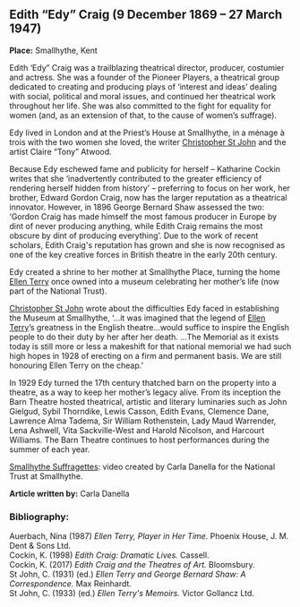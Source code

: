 <param ve-config style="article">


## Edith “Edy” Craig (9 December 1869 – 27 March 1947)

**Place:** Smallhythe, Kent

Edith ‘Edy” Craig was a trailblazing theatrical director, producer, costumier and actress. She was a founder of the Pioneer Players, a theatrical group dedicated to creating and producing plays of ‘interest and ideas’ dealing with social, political and moral issues, and continued her theatrical work throughout her life. She was also committed to the fight for equality for women (and, as an extension of that, to the cause of women’s suffrage). 

Edy lived in London and at the Priest’s House at Smallhythe, in a ménage à trois with the two women she loved, the writer [Christopher St John](/20c/20c-st-john-biography) 
and the artist Claire “Tony” Atwood.

Because Edy eschewed fame and publicity for herself – Katharine Cockin writes that she ‘inadvertently contributed to the greater efficiency of rendering herself hidden from history’  – preferring to focus on her work, her brother, Edward Gordon Craig, now has the larger reputation as a theatrical innovator. However, in 1896 George Bernard Shaw assessed the two: ‘Gordon Craig has made himself the most famous producer in Europe by dint of never producing anything, while Edith Craig remains the most obscure by dint of producing everything’.  Due to the work of recent scholars, Edith Craig's reputation has grown and she is now recognised as one of the key creative forces in British theatre in the early 20th century.

Edy created a shrine to her mother at Smallhythe Place, turning the home [Ellen Terry](/20c/20c-terry-biography) once owned into a museum celebrating her mother’s life (now part of the National Trust). 

[Christopher St John](/20c/20c-st-john-biography) wrote about the difficulties Edy faced in establishing the Museum at Smallhythe, ‘...it was imagined that the legend of [Ellen Terry](/20c/20c-terry-biography)’s greatness in the English theatre...would suffice to inspire the English people to do their duty by her after her death. …The Memorial as it exists today is still more or less a makeshift for that national memorial we had such high hopes in 1928 of erecting on a firm and permanent basis. We are still honouring Ellen Terry on the cheap.’ 

In 1929 Edy turned the 17th century thatched barn on the property into a theatre, as a way to keep her mother’s legacy alive. From its inception the Barn Theatre hosted theatrical, artistic and literary luminaries such as John Gielgud, Sybil Thorndike, Lewis Casson, Edith Evans, Clemence Dane, Lawrence Alma Tadema, Sir William Rothenstein, Lady Maud Warrender, Lena Ashwell, Vita Sackville-West and Harold Nicolson, and Harcourt Williams. The Barn Theatre continues to host performances during the summer of each year. 

 [Smallhythe Suffragettes](https://vimeo.com/393665654): video created by Carla Danella for the National Trust at Smallhythe.

**Article written by:** Carla Danella

### Bibliography:

Auerbach, Nina (1987) _Ellen Terry, Player in Her Time._ Phoenix House, J. M. Dent & Sons Ltd.  
Cockin, K. (1998) _Edith Craig: Dramatic Lives._ Cassell.  
Cockin, K. (2017) _Edith Craig and the Theatres of Art._ Bloomsbury.  
St John, C. (1931) (ed.) _Ellen Terry and George Bernard Shaw: A Correspondence._ Max Reinhardt.   
St John, C. (1933) (ed.) _Ellen Terry's Memoirs._ Victor Gollancz Ltd.  

